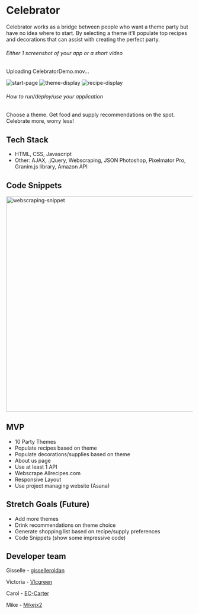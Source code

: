 # Celebrator
Celebrator works as a bridge between people who want a theme party but have no idea where to start. By selecting a theme it'll populate top recipes and decorations that can assist with creating the perfect party.
###### Either 1 screenshot of your app or a short video

Uploading CelebratorDemo.mov…


![start-page](https://user-images.githubusercontent.com/81443343/118855237-6be37b00-b88a-11eb-89d3-70c9f358dad1.png)
![theme-display](https://user-images.githubusercontent.com/81443343/118855279-76057980-b88a-11eb-8266-02307553d5d2.png)
![recipe-display](https://user-images.githubusercontent.com/81443343/118855257-70a82f00-b88a-11eb-8ef2-f924efc0ec5e.png)


###### How to run/deploy/use your application
Choose a theme. Get food and supply recommendations on the spot. Celebrate more, worry less!
## Tech Stack
* HTML,  CSS, Javascript
* Other: AJAX, .jQuery, Webscraping, JSON Photoshop, Pixelmator Pro, Granim.js library, Amazon API
## Code Snippets
<img width="581" alt="webscraping-snippet" src="https://user-images.githubusercontent.com/81443343/118855709-eb714a00-b88a-11eb-9cea-0dd68da2a650.png">

## MVP
* 10 Party Themes
* Populate recipes based on theme
* Populate decorations/supplies based on theme
* About us page
* Use at least 1 API
* Webscrape Allrecipes.com
* Responsive Layout
* Use project managing website (Asana)

## Stretch Goals (Future)
* Add more themes
* Drink recommendations on theme choice
* Generate shopping list based on recipe/supply preferences 
* Code Snippets (show some impressive code)
## Developer team
Gisselle - [gisselleroldan](https://github.com/gisselleroldan)

Victoria - [Vlcgreen](https://github.com/Vlcgreen)

Carol - [EC-Carter](https://github.com/EC-Carter)

Mike - [Mikejx2](https://github.com/Mikejx2)

